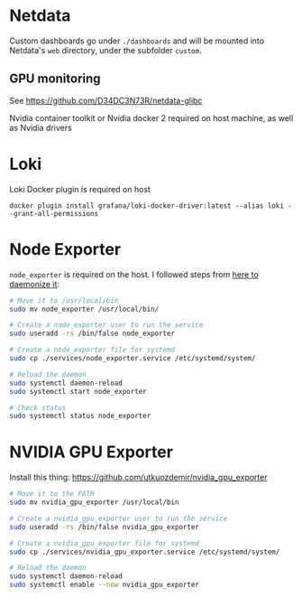 # Netdata

Custom dashboards go under `./dashboards` and will be mounted into Netdata's `web` directory, under the subfolder `custom`.

## GPU monitoring

See https://github.com/D34DC3N73R/netdata-glibc

Nvidia container toolkit or Nvidia docker 2 required on host machine, as well as Nvidia drivers

# Loki

Loki Docker plugin is required on host

```
docker plugin install grafana/loki-docker-driver:latest --alias loki --grant-all-permissions
```

# Node Exporter

`node_exporter` is required on the host. I followed steps from [here to daemonize it](https://devopscube.com/monitor-linux-servers-prometheus-node-exporter/):

```bash
# Move it to /usr/local/bin
sudo mv node_exporter /usr/local/bin/

# Create a node_exporter user to run the service
sudo useradd -rs /bin/false node_exporter

# Create a node_exporter file for systemd
sudo cp ./services/node_exporter.service /etc/systemd/system/

# Reload the daemon
sudo systemctl daemon-reload
sudo systemctl start node_exporter

# Check status
sudo systemctl status node_exporter
```


# NVIDIA GPU Exporter

Install this thing: https://github.com/utkuozdemir/nvidia_gpu_exporter

```bash
# Move it to the PATH
sudo mv nvidia_gpu_exporter /usr/local/bin

# Create a nvidia_gpu_exporter user to run the service
sudo useradd -rs /bin/false nvidia_gpu_exporter

# Create a nvidia_gpu_exporter file for systemd
sudo cp ./services/nvidia_gpu_exporter.service /etc/systemd/system/

# Reload the daemon
sudo systemctl daemon-reload
sudo systemctl enable --now nvidia_gpu_exporter
